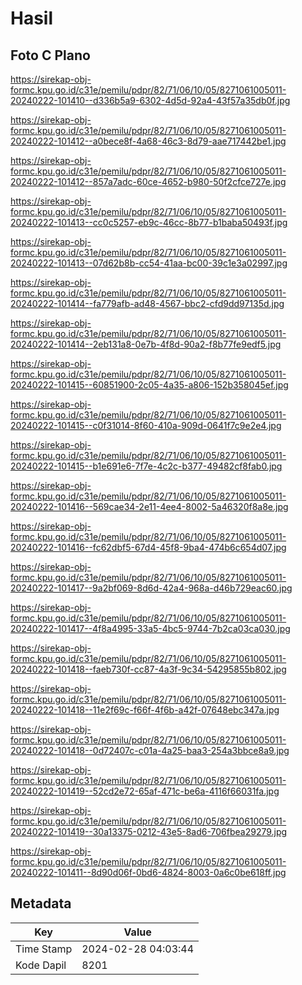 # Hasil

## Foto C Plano

https://sirekap-obj-formc.kpu.go.id/c31e/pemilu/pdpr/82/71/06/10/05/8271061005011-20240222-101410--d336b5a9-6302-4d5d-92a4-43f57a35db0f.jpg

https://sirekap-obj-formc.kpu.go.id/c31e/pemilu/pdpr/82/71/06/10/05/8271061005011-20240222-101412--a0bece8f-4a68-46c3-8d79-aae717442be1.jpg

https://sirekap-obj-formc.kpu.go.id/c31e/pemilu/pdpr/82/71/06/10/05/8271061005011-20240222-101412--857a7adc-60ce-4652-b980-50f2cfce727e.jpg

https://sirekap-obj-formc.kpu.go.id/c31e/pemilu/pdpr/82/71/06/10/05/8271061005011-20240222-101413--cc0c5257-eb9c-46cc-8b77-b1baba50493f.jpg

https://sirekap-obj-formc.kpu.go.id/c31e/pemilu/pdpr/82/71/06/10/05/8271061005011-20240222-101413--07d62b8b-cc54-41aa-bc00-39c1e3a02997.jpg

https://sirekap-obj-formc.kpu.go.id/c31e/pemilu/pdpr/82/71/06/10/05/8271061005011-20240222-101414--fa779afb-ad48-4567-bbc2-cfd9dd97135d.jpg

https://sirekap-obj-formc.kpu.go.id/c31e/pemilu/pdpr/82/71/06/10/05/8271061005011-20240222-101414--2eb131a8-0e7b-4f8d-90a2-f8b77fe9edf5.jpg

https://sirekap-obj-formc.kpu.go.id/c31e/pemilu/pdpr/82/71/06/10/05/8271061005011-20240222-101415--60851900-2c05-4a35-a806-152b358045ef.jpg

https://sirekap-obj-formc.kpu.go.id/c31e/pemilu/pdpr/82/71/06/10/05/8271061005011-20240222-101415--c0f31014-8f60-410a-909d-0641f7c9e2e4.jpg

https://sirekap-obj-formc.kpu.go.id/c31e/pemilu/pdpr/82/71/06/10/05/8271061005011-20240222-101415--b1e691e6-7f7e-4c2c-b377-49482cf8fab0.jpg

https://sirekap-obj-formc.kpu.go.id/c31e/pemilu/pdpr/82/71/06/10/05/8271061005011-20240222-101416--569cae34-2e11-4ee4-8002-5a46320f8a8e.jpg

https://sirekap-obj-formc.kpu.go.id/c31e/pemilu/pdpr/82/71/06/10/05/8271061005011-20240222-101416--fc62dbf5-67d4-45f8-9ba4-474b6c654d07.jpg

https://sirekap-obj-formc.kpu.go.id/c31e/pemilu/pdpr/82/71/06/10/05/8271061005011-20240222-101417--9a2bf069-8d6d-42a4-968a-d46b729eac60.jpg

https://sirekap-obj-formc.kpu.go.id/c31e/pemilu/pdpr/82/71/06/10/05/8271061005011-20240222-101417--4f8a4995-33a5-4bc5-9744-7b2ca03ca030.jpg

https://sirekap-obj-formc.kpu.go.id/c31e/pemilu/pdpr/82/71/06/10/05/8271061005011-20240222-101418--faeb730f-cc87-4a3f-9c34-54295855b802.jpg

https://sirekap-obj-formc.kpu.go.id/c31e/pemilu/pdpr/82/71/06/10/05/8271061005011-20240222-101418--11e2f69c-f66f-4f6b-a42f-07648ebc347a.jpg

https://sirekap-obj-formc.kpu.go.id/c31e/pemilu/pdpr/82/71/06/10/05/8271061005011-20240222-101418--0d72407c-c01a-4a25-baa3-254a3bbce8a9.jpg

https://sirekap-obj-formc.kpu.go.id/c31e/pemilu/pdpr/82/71/06/10/05/8271061005011-20240222-101419--52cd2e72-65af-471c-be6a-4116f66031fa.jpg

https://sirekap-obj-formc.kpu.go.id/c31e/pemilu/pdpr/82/71/06/10/05/8271061005011-20240222-101419--30a13375-0212-43e5-8ad6-706fbea29279.jpg

https://sirekap-obj-formc.kpu.go.id/c31e/pemilu/pdpr/82/71/06/10/05/8271061005011-20240222-101411--8d90d06f-0bd6-4824-8003-0a6c0be618ff.jpg


## Metadata

| Key        | Value               |
| ---------- | ------------------- |
| Time Stamp | 2024-02-28 04:03:44 |
| Kode Dapil | 8201                |



